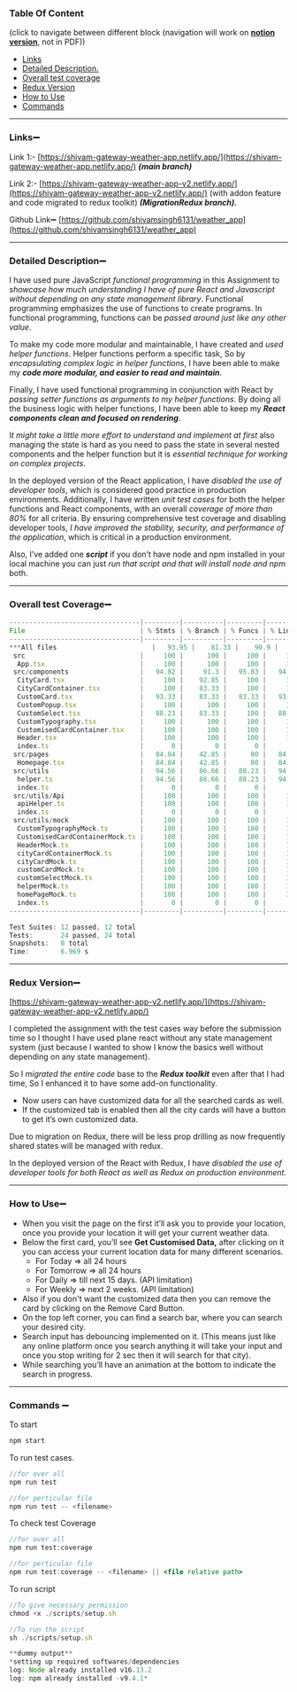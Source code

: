 ### Table Of Content

(click to navigate between different block (navigation will work on **[notion version](https://www.notion.so/Weather-app-Documentation-4d6ec5138153408a85e244fad1a70eb3)**, not in PDF))

- [Links](https://www.notion.so/Weather-app-Documentation-4d6ec5138153408a85e244fad1a70eb3)
- [Detailed Description.](https://www.notion.so/Weather-app-Documentation-4d6ec5138153408a85e244fad1a70eb3)
- [Overall test coverage](https://www.notion.so/Weather-app-Documentation-4d6ec5138153408a85e244fad1a70eb3)
- [Redux Version](https://www.notion.so/Weather-app-Documentation-4d6ec5138153408a85e244fad1a70eb3)
- [How to Use](https://www.notion.so/Weather-app-Documentation-4d6ec5138153408a85e244fad1a70eb3)
- [Commands](https://www.notion.so/Weather-app-Documentation-4d6ec5138153408a85e244fad1a70eb3)

---

### Links➖

Link 1:-  [https://shivam-gateway-weather-app.netlify.app/](https://shivam-gateway-weather-app.netlify.app/)  ***(main branch)***

Link 2:- [https://shivam-gateway-weather-app-v2.netlify.app/](https://shivam-gateway-weather-app-v2.netlify.app/)  (with addon feature and code migrated to redux toolkit)   ***(MigrationRedux branch).***

Github Link➖ [https://github.com/shivamsingh6131/weather_app](https://github.com/shivamsingh6131/weather_app)

---

### Detailed Description➖

I have used pure JavaScript *functional programming* in this Assignment to *showcase how much understanding I have of pure React and Javascript without depending on any state management library*. Functional programming emphasizes the use of functions to create programs. In functional programming, functions can be *passed around just like any other value*.

To make my code more modular and maintainable, I have created and *used helper functions*. Helper functions perform a specific task, So by *encapsulating complex logic in helper functions*, I have been able to make my ***code more modular, and easier to read and maintain***.

Finally, I have used functional programming in conjunction with React by *passing setter functions as arguments to my helper functions*. By doing all the business logic with helper functions, I have been able to keep my ***React components clean and focused on rendering***.

I*t might take a little more effort to understand and implement at first* also managing the state is hard as you need to pass the state in several nested components and the helper function but it is *essential technique for working on complex projects*.

In the deployed version of the React application, I have *disabled the use of developer tools*, which is considered good practice in production environments. Additionally, I have written *unit test cases* for both the helper functions and React components, with an overall *coverage of more than 80%* for all criteria. By ensuring comprehensive test coverage and disabling developer tools, *I have improved the stability, security, and performance of the application*, which is critical in a production environment.

Also, I’ve added one ***script*** if you don’t have node and npm installed in your local machine you can just *run that script and that will install node and npm* both.

---

### Overall test Coverage➖

```jsx
---------------------------------|---------|----------|---------|---------|-------------------
File                             | % Stmts | % Branch | % Funcs | % Lines | Uncovered Line #s 
---------------------------------|---------|----------|---------|---------|-------------------
***All files                        |   93.95 |    81.33 |    90.9 |   93.83 |***                   
 src                             |     100 |      100 |     100 |     100 |                   
  App.tsx                        |     100 |      100 |     100 |     100 |                   
 src/components                  |   94.82 |     91.3 |   95.83 |   94.54 |                   
  CityCard.tsx                   |     100 |    92.85 |     100 |     100 | 37                
  CityCardContainer.tsx          |     100 |    83.33 |     100 |     100 | 54                
  CustomCard.tsx                 |   93.33 |    83.33 |   83.33 |   93.33 | 39                
  CustomPopup.tsx                |     100 |      100 |     100 |     100 |                   
  CustomSelect.tsx               |   88.23 |    83.33 |     100 |   88.23 | 34-35             
  CustomTypography.tsx           |     100 |      100 |     100 |     100 |                   
  CustomisedCardContainer.tsx    |     100 |      100 |     100 |     100 |                   
  Header.tsx                     |     100 |      100 |     100 |     100 |                   
  index.ts                       |       0 |        0 |       0 |       0 |                   
 src/pages                       |   84.84 |    42.85 |      80 |   84.37 |                   
  Homepage.tsx                   |   84.84 |    42.85 |      80 |   84.37 | 42-48,58,86       
 src/utils                       |   94.56 |    86.66 |   88.23 |   94.56 |                   
  helper.ts                      |   94.56 |    86.66 |   88.23 |   94.56 | 65-66,105-110,214 
  index.ts                       |       0 |        0 |       0 |       0 |                   
 src/utils/Api                   |     100 |      100 |     100 |     100 |                   
  apiHelper.ts                   |     100 |      100 |     100 |     100 |                   
  index.ts                       |       0 |        0 |       0 |       0 |                   
 src/utils/mock                  |     100 |      100 |     100 |     100 |                   
  CustomTypographyMock.ts        |     100 |      100 |     100 |     100 |                   
  CustomisedCardContainerMock.ts |     100 |      100 |     100 |     100 |                   
  HeaderMock.ts                  |     100 |      100 |     100 |     100 |                   
  cityCardContainerMock.ts       |     100 |      100 |     100 |     100 |                   
  cityCardMock.ts                |     100 |      100 |     100 |     100 |                   
  customCardMock.ts              |     100 |      100 |     100 |     100 |                   
  customSelectMock.ts            |     100 |      100 |     100 |     100 |                   
  helperMock.ts                  |     100 |      100 |     100 |     100 |                   
  homePageMock.ts                |     100 |      100 |     100 |     100 |                   
  index.ts                       |       0 |        0 |       0 |       0 |                   
---------------------------------|---------|----------|---------|---------|-------------------

Test Suites: 12 passed, 12 total
Tests:       24 passed, 24 total
Snapshots:   0 total
Time:        6.969 s
```

---

### Redux Version➖

[https://shivam-gateway-weather-app-v2.netlify.app/](https://shivam-gateway-weather-app-v2.netlify.app/)

I completed the assignment with the test cases way before the submission time so I thought I have used plane react without any state management system (just because I wanted to show I know the basics well without depending on any state management).

So I *migrated the entire code* base to the ***Redux toolkit*** even after that I had time, So I enhanced it to have some add-on functionality.

- Now users can have customized data for all the searched cards as well.
- If the customized tab is enabled then all the city cards will have a button to get it’s own customized data.

Due to migration on Redux, there will be less prop drilling as now frequently shared states will be managed with redux.

In the deployed version of the React with Redux, I have *disabled the use of developer tools for both React as well as Redux on production environment.* 

---

### How to Use➖

- When you visit the page on the first it’ll ask you to provide your location, once you provide your location it will get your current weather data.
- Below the first card, you’ll see **Get Customised Data,** after clicking on it you can access your current location data for many different scenarios.
    - For Today ⇒ all 24 hours
    - For Tomorrow ⇒ all 24 hours
    - For Daily ⇒ till next 15 days. (API limitation)
    - For Weekly ⇒ next 2 weeks. (API limitation)
- Also if you don't want the customized data then you can remove the card by clicking on the Remove Card Button.
- On the top left corner, you can find a search bar, where you can search your desired city.
- Search input has debouncing implemented on it. (This means just like any online platform once you search anything it will take your input and once you stop writing for 2 sec then it will search for that city).
- While searching you’ll have an animation at the bottom to indicate the search in progress.

---

### Commands ➖

To start

```graphql
npm start
```

To run test cases.

```jsx
//for over all
npm run test   

//for perticular file
npm run test -- <filename> 
```

To check test Coverage

```jsx
//for over all
npm run test:coverage  

//for perticular file
npm run test:coverage -- <filename> || <file relative path>
```

To run script

```jsx
//To give necessary permission
chmod +x ./scripts/setup.sh

//To run the script
sh ./scripts/setup.sh

**dummy output**
*setting up required softwares/dependencies
log: Node already installed v16.13.2
log: npm already installed -v9.4.1*
```
